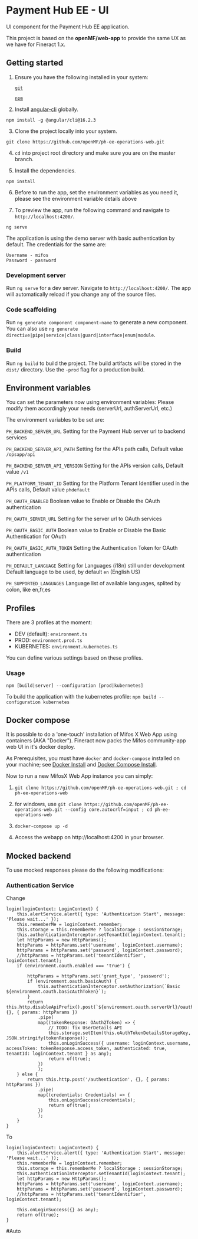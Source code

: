 # Payment Hub EE - UI

UI component for the Payment Hub EE application.

This project is based on the **openMF/web-app** to provide the same UX as we have for Fineract 1.x.


## Getting started

1. Ensure you have the following installed in your system:

    [`git`](https://git-scm.com/downloads)

    [`npm`](https://nodejs.org/en/download/)

2. Install [angular-cli](https://github.com/angular/angular-cli) globally.
```
npm install -g @angular/cli@16.2.3
```

3. Clone the project locally into your system.
```
git clone https://github.com/openMF/ph-ee-operations-web.git
```

4. `cd` into project root directory and make sure you are on the master branch.

5. Install the dependencies.
```
npm install
```

6. Before to run the app, set the environment variables as you need it, please see the environment variable details above

7. To preview the app, run the following command and navigate to `http://localhost:4200/`.
```
ng serve
```

The application is using the demo server with basic authentication by default. The credentials for the same are:
 
    Username - mifos
    Password - password


### Development server

Run `ng serve` for a dev server. Navigate to `http://localhost:4200/`. The app will automatically reload if you change any of the source files.

### Code scaffolding

Run `ng generate component component-name` to generate a new component. You can also use
`ng generate directive|pipe|service|class|guard|interface|enum|module`.

### Build

Run `ng build` to build the project. The build artifacts will be stored in the `dist/` directory. Use the `-prod` flag for a production build.


## Environment variables

You can set the parameters now using environment variables:
Please modify them accordingly your needs (serverUrl, authServerUrl, etc.)

The environment variables to be set are:


`PH_BACKEND_SERVER_URL`
Setting for the Payment Hub server url to backend services

`PH_BACKEND_SERVER_API_PATH`
Setting for the APIs path calls, Default value `/opsapp/api`

`PH_BACKEND_SERVER_API_VERSION`
Setting for the APIs version calls, Default value `/v1`

`PH_PLATFORM_TENANT_ID`
Setting for the Platform Tenant Identifier used in the APIs calls, Default value `phdefault`

`PH_OAUTH_ENABLED`
Boolean value to Enable or Disable the OAuth authentication

`PH_OAUTH_SERVER_URL`
Setting for the server url to OAuth services

`PH_OAUTH_BASIC_AUTH`
Boolean value to Enable or Disable the Basic Authentication for OAuth

`PH_OAUTH_BASIC_AUTH_TOKEN`
Setting the Authentication Token for OAuth authentication

`PH_DEFAULT_LANGUAGE`
Setting for Languages (i18n) still under development
Default language to be used, by default `en` (English US)

`PH_SUPPORTED_LANGUAGES`
Language list of available languages, splited by colon, like en,fr,es

## Profiles

There are 3 profiles at the moment:
- DEV (default): `environment.ts` 
- PROD: `environment.prod.ts`
- KUBERNETES: `environment.kubernetes.ts`

You can define various settings based on these profiles.

### Usage

`npm [build|server] --configuration [prod|kubernetes]`

To build the application with the kubernetes profile: `npm build --configuration kubernetes`

## Docker compose
It is possible to do a 'one-touch' installation of Mifos X Web App using containers (AKA "Docker").
Fineract now packs the Mifos community-app web UI in it's docker deploy.

As Prerequisites, you must have `docker` and `docker-compose` installed on your machine; see
[Docker Install](https://docs.docker.com/install/) and
[Docker Compose Install](https://docs.docker.com/compose/install/).

Now to run a new MifosX Web App instance you can simply:

1. `git clone https://github.com/openMF/ph-ee-operations-web.git ; cd ph-ee-operations-web`

1. for windows, use `git clone https://github.com/openMF/ph-ee-operations-web.git --config core.autocrlf=input ; cd ph-ee-operations-web`

2. `docker-compose up -d`

3. Access the webapp on http://localhost:4200 in your browser.

## Mocked backend

To use mocked responses please do the following modifications:


### Authentication Service

Change

    login(loginContext: LoginContext) {
        this.alertService.alert({ type: 'Authentication Start', message: 'Please wait...' });
        this.rememberMe = loginContext.remember;
        this.storage = this.rememberMe ? localStorage : sessionStorage;
        this.authenticationInterceptor.setTenantId(loginContext.tenant);
        let httpParams = new HttpParams();
        httpParams = httpParams.set('username', loginContext.username);
        httpParams = httpParams.set('password', loginContext.password);
        //httpParams = httpParams.set('tenantIdentifier', loginContext.tenant);
        if (environment.oauth.enabled === 'true') {

            httpParams = httpParams.set('grant_type', 'password');
            if (environment.oauth.basicAuth) {
                this.authenticationInterceptor.setAuthorization(`Basic ${environment.oauth.basicAuthToken}`);
            }
            return this.http.disableApiPrefix().post(`${environment.oauth.serverUrl}/oauth/token`, {}, { params: httpParams })
                .pipe(
                map((tokenResponse: OAuth2Token) => {
                    // TODO: fix UserDetails API
                    this.storage.setItem(this.oAuthTokenDetailsStorageKey, JSON.stringify(tokenResponse));
                    this.onLoginSuccess({ username: loginContext.username, accessToken: tokenResponse.access_token, authenticated: true, tenantId: loginContext.tenant } as any);
                    return of(true);
                })
                );
        } else {
            return this.http.post('/authentication', {}, { params: httpParams })
                .pipe(
                map((credentials: Credentials) => {
                    this.onLoginSuccess(credentials);
                    return of(true);
                })
                );
        }
    }

To

   
    login(loginContext: LoginContext) {
        this.alertService.alert({ type: 'Authentication Start', message: 'Please wait...' });
        this.rememberMe = loginContext.remember;
        this.storage = this.rememberMe ? localStorage : sessionStorage;
        this.authenticationInterceptor.setTenantId(loginContext.tenant);
        let httpParams = new HttpParams();
        httpParams = httpParams.set('username', loginContext.username);
        httpParams = httpParams.set('password', loginContext.password);
        //httpParams = httpParams.set('tenantIdentifier', loginContext.tenant);
       
        this.onLoginSuccess({} as any);
        return of(true);
    }

#Auto
